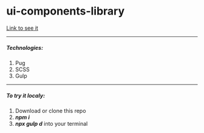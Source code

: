 # ui-components-library

[Link to see it](https://stan0men.github.io/UI_library/dist/)

---
##### Technologies:
1. Pug
2. SCSS
3. Gulp

---

##### To try it localy:
1. Download or clone this repo
2. ***npm i***
3. ***npx gulp d*** into your terminal




